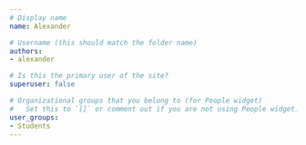 ```yaml
---
# Display name
name: Alexander

# Username (this should match the folder name)
authors:
- alexander

# Is this the primary user of the site?
superuser: false

# Organizational groups that you belong to (for People widget)
#   Set this to `[]` or comment out if you are not using People widget.
user_groups:
- Students
---
```


